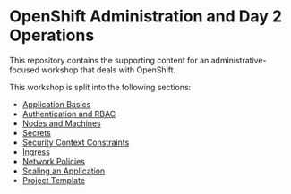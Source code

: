 # OpenShift Administration and Day 2 Operations

This repository contains the supporting content for
an administrative-focused workshop that deals with OpenShift.

This workshop is split into the following sections:

- [Application Basics](01-application-basics/)
- [Authentication and RBAC](02-oauth-rbac/)
- [Nodes and Machines](03-mco/)
- [Secrets](04-secrets/)
- [Security Context Constraints](05-scc/)
- [Ingress](06-ingress/)
- [Network Policies](07-network-policies/)
- [Scaling an Application](08-scaling-apps/)
- [Project Template](09-project-template/)
